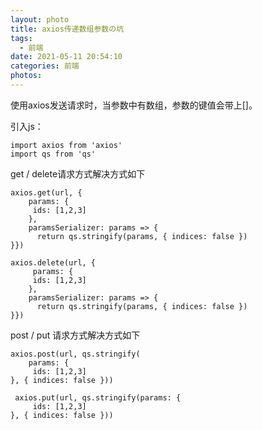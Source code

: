 ```yaml
---
layout: photo
title: axios传递数组参数の坑
tags:
  - 前端
date: 2021-05-11 20:54:10
categories: 前端
photos:
---
```

使用axios发送请求时，当参数中有数组，参数的键值会带上[]。
<!--more-->
引入js：
```vue
import axios from 'axios'
import qs from 'qs'
```
get / delete请求方式解决方式如下
```vue
axios.get(url, {
    params: {
     ids: [1,2,3]
    },
    paramsSerializer: params => {
      return qs.stringify(params, { indices: false })
}})

axios.delete(url, {
     params: {
     ids: [1,2,3]
    },
    paramsSerializer: params => {
      return qs.stringify(params, { indices: false })
}})
```
post / put 请求方式解决方式如下
```vue
axios.post(url, qs.stringify(
    params: {
     ids: [1,2,3]
}, { indices: false }))

 axios.put(url, qs.stringify(params: {
     ids: [1,2,3]
}, { indices: false }))
```